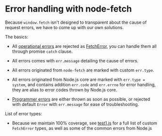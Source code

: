 
Error handling with node-fetch
==============================

Because `window.fetch` isn't designed to transparent about the cause of request errors, we have to come up with our own solutions.

The basics:

- All [operational errors](https://www.joyent.com/node-js/production/design/errors) are rejected as [FetchError](https://github.com/bitinn/node-fetch/blob/master/lib/fetch-error.js), you can handle them all through promise `catch` clause.

- All errors comes with `err.message` detailing the cause of errors.

- All errors originated from `node-fetch` are marked with custom `err.type`.

- All errors originated from Node.js core are marked with `err.type = system`, and contains addition `err.code` and `err.errno` for error handling, they are alias to error codes thrown by Node.js core.

- [Programmer errors](https://www.joyent.com/node-js/production/design/errors) are either thrown as soon as possible, or rejected with default `Error` with `err.message` for ease of troubleshooting.

List of error types:

- Because we maintain 100% coverage, see [test1.js](https://github.com/bitinn/node-fetch/blob/master/test/test1.js) for a full list of custom `FetchError` types, as well as some of the common errors from Node.js
